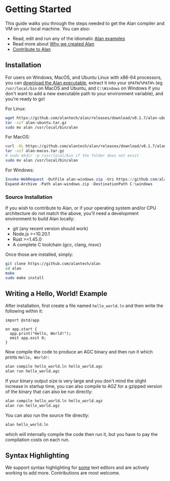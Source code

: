 # Getting Started

This guide walks you through the steps needed to get the Alan compiler and VM on your local machine. You can also:
- Read, edit and run any of the idiomatic [Alan examples](./advanced_examples.md)
- Read more about [Why we created Alan](https://alan-lang.org/why_alan.html)
- [Contribute to Alan](./contributing.md)

## Installation

For users on Windows, MacOS, and Ubuntu Linux with x86-64 processors, you can [download the Alan executable](https://github.com/alantech/alan/releases), extract it into your `$PATH`/`%PATH%` (eg `/usr/local/bin` on MacOS and Ubuntu, and `C:\Windows` on Windows if you don't want to add a new executable path to your environment variable), and you're ready to go!

For Linux:

```bash
wget https://github.com/alantech/alan/releases/download/v0.1.7/alan-ubuntu.tar.gz
tar -xzf alan-ubuntu.tar.gz
sudo mv alan /usr/local/bin/alan
```

For MacOS:

```bash
curl -OL https://github.com/alantech/alan/releases/download/v0.1.7/alan-macos.tar.gz
tar -xzf alan-macos.tar.gz
# sudo mkdir -p /usr/local/bin if the folder does not exist
sudo mv alan /usr/local/bin/alan
```

For Windows:

```ps1
Invoke-WebRequest -OutFile alan-windows.zip -Uri https://github.com/alantech/alan/releases/download/v0.1.7/alan-windows.zip
Expand-Archive -Path alan-windows.zip -DestinationPath C:\windows
```

### Source Installation

If you wish to contribute to Alan, or if your operating system and/or CPU architecture do not match the above, you'll need a development environment to build Alan locally:

* git (any recent version should work)
* Node.js >=10.20.1
* Rust >=1.45.0
* A complete C toolchain (gcc, clang, msvc)

Once those are installed, simply:

```bash
git clone https://github.com/alantech/alan
cd alan
make
sudo make install
```

## Writing a Hello, World! Example

After installation, first create a file named `hello_world.ln` and then write the following within it:

```rust,editable
import @std/app

on app.start {
  app.print("Hello, World!");
  emit app.exit 0;
}
```

Now compile the code to produce an AGC binary and then run it which prints `Hello, World!`:

```bash
alan compile hello_world.ln hello_world.agc
alan run hello_world.agc
```

If your binary output size is very large and you don't mind the slight increase in startup time, you can also compile to AGZ for a gzipped version of the binary that can also be run directly:

```bash
alan compile hello_world.ln hello_world.agz
alan run hello_world.agz
```

You can also run the source file directly:

```bash
alan hello_world.ln
```

which will internally compile the code then run it, but you have to pay the compilation costs on each run.

## Syntax Highlighting

We support syntax highlighting for [some](https://github.com/alantech/alan/issues/257) text editors and are actively working to add more. Contributions are most welcome.